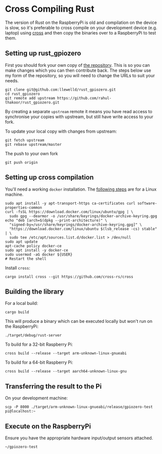 # Cross Compiling Rust

The version of Rust on the RaspberryPi is old and compilation on the device is slow, so it's preferable to cross compile on your development device (e.g. laptop) using [cross](https://github.com/cross-rs/cross) and then copy the binaries over to a RaspberryPi to test them.

## Setting up rust_gpiozero

First you should fork your own copy of [the repository](https://github.com/rahul-thakoor/rust_gpiozero). This is so you can make changes which you can then contribute back. The steps below use my form of the repository, so you will need to change the URLs to suit your needs.

```
git clone git@github.com:llewelld/rust_gpiozero.git
cd rust_gpiozero
git remote add upstream https://github.com/rahul-thakoor/rust_gpiozero.git
```

By creating a separate `upstream` remote it means you have read access to synchronise your copies with upstream, but still have write access to your fork.

To update your local copy with changes from upstream:

```
git fetch upstream
git rebase upstream/master
```

The push to your own fork

```
git push origin
```

## Setting up cross compilation

You'll need a working `docker` installation. The [following steps](https://www.digitalocean.com/community/tutorials/how-to-install-and-use-docker-on-ubuntu-22-04) are for a Linux machine.

```
sudo apt install -y apt-transport-https ca-certificates curl software-properties-common
curl -fsSL https://download.docker.com/linux/ubuntu/gpg | \
  sudo gpg --dearmor -o /usr/share/keyrings/docker-archive-keyring.gpg
echo "deb [arch=$(dpkg --print-architecture)" \
  "signed-by=/usr/share/keyrings/docker-archive-keyring.gpg]" \
  "https://download.docker.com/linux/ubuntu $(lsb_release -cs) stable" | \
  sudo tee /etc/apt/sources.list.d/docker.list > /dev/null
sudo apt update
apt-cache policy docker-ce
sudo apt install -y docker-ce
sudo usermod -aG docker ${USER}
# Restart the shell
```

Install `cross`:

```
cargo install cross --git https://github.com/cross-rs/cross
```

## Building the library

For a local build:
```
cargo build
```
This will produce a binary which can be executed locally but won't run on the RaspberryPi:
```
./target/debug/rust-server
```

To build for a 32-bit Raspberry Pi:
```
cross build --release --target arm-unknown-linux-gnueabi
```

To build for a 64-bit Raspberry Pi:

```
cross build --release --target aarch64-unknown-linux-gnu
```

## Transferring the result to the Pi

On your development machine:
```
scp -P 8000 ./target/arm-unknown-linux-gnueabi/release/gpiozero-test pi@localhost:~
```

## Execute on the RaspberryPi

Ensure you have the appropriate hardware input/output sensors attached.
```
~/gpiozero-test
```



